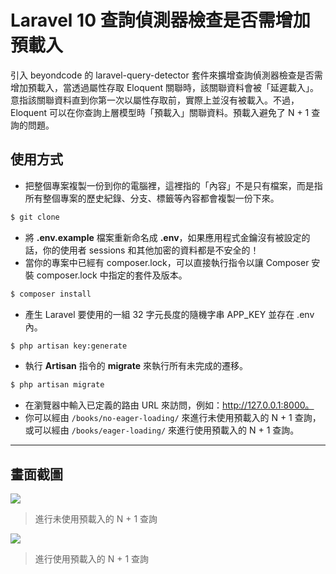 # Laravel 10 查詢偵測器檢查是否需增加預載入

引入 beyondcode 的 laravel-query-detector 套件來擴增查詢偵測器檢查是否需增加預載入，當透過屬性存取 Eloquent 關聯時，該關聯資料會被「延遲載入」。意指該關聯資料直到你第一次以屬性存取前，實際上並沒有被載入。不過，Eloquent 可以在你查詢上層模型時「預載入」關聯資料。預載入避免了 N + 1 查詢的問題。

## 使用方式
- 把整個專案複製一份到你的電腦裡，這裡指的「內容」不是只有檔案，而是指所有整個專案的歷史紀錄、分支、標籤等內容都會複製一份下來。
```sh
$ git clone
```
- 將 __.env.example__ 檔案重新命名成 __.env__，如果應用程式金鑰沒有被設定的話，你的使用者 sessions 和其他加密的資料都是不安全的！
- 當你的專案中已經有 composer.lock，可以直接執行指令以讓 Composer 安裝 composer.lock 中指定的套件及版本。
```sh
$ composer install
```
- 產生 Laravel 要使用的一組 32 字元長度的隨機字串 APP_KEY 並存在 .env 內。
```sh
$ php artisan key:generate
```
- 執行 __Artisan__ 指令的 __migrate__ 來執行所有未完成的遷移。
```sh
$ php artisan migrate
```
- 在瀏覽器中輸入已定義的路由 URL 來訪問，例如：http://127.0.0.1:8000。
- 你可以經由 `/books/no-eager-loading/` 來進行未使用預載入的 N + 1 查詢，或可以經由 `/books/eager-loading/` 來進行使用預載入的 N + 1 查詢。

----

## 畫面截圖
![](https://i.imgur.com/lil9M9s.png)
> 進行未使用預載入的 N + 1 查詢

![](https://i.imgur.com/7hzKhG9.png)
> 進行使用預載入的 N + 1 查詢
